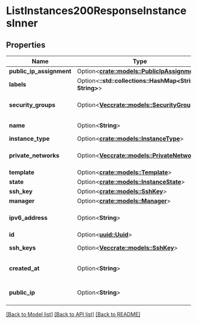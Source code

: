 # ListInstances200ResponseInstancesInner

## Properties

Name | Type | Description | Notes
------------ | ------------- | ------------- | -------------
**public_ip_assignment** | Option<[**crate::models::PublicIpAssignment**](public-ip-assignment.md)> |  | [optional]
**labels** | Option<**::std::collections::HashMap<String, String>**> |  | [optional]
**security_groups** | Option<[**Vec<crate::models::SecurityGroup>**](security-group.md)> | Instance Security Groups | [optional]
**name** | Option<**String**> | Instance name | [optional]
**instance_type** | Option<[**crate::models::InstanceType**](instance-type.md)> |  | [optional]
**private_networks** | Option<[**Vec<crate::models::PrivateNetwork>**](private-network.md)> | Instance Private Networks | [optional]
**template** | Option<[**crate::models::Template**](template.md)> |  | [optional]
**state** | Option<[**crate::models::InstanceState**](instance-state.md)> |  | [optional]
**ssh_key** | Option<[**crate::models::SshKey**](ssh-key.md)> |  | [optional]
**manager** | Option<[**crate::models::Manager**](manager.md)> |  | [optional]
**ipv6_address** | Option<**String**> | Instance IPv6 address | [optional]
**id** | Option<[**uuid::Uuid**](uuid::Uuid.md)> | Instance ID | [optional]
**ssh_keys** | Option<[**Vec<crate::models::SshKey>**](ssh-key.md)> | Instance SSH Keys | [optional]
**created_at** | Option<**String**> | Instance creation date | [optional]
**public_ip** | Option<**String**> | Instance public IPv4 address | [optional]

[[Back to Model list]](../README.md#documentation-for-models) [[Back to API list]](../README.md#documentation-for-api-endpoints) [[Back to README]](../README.md)


